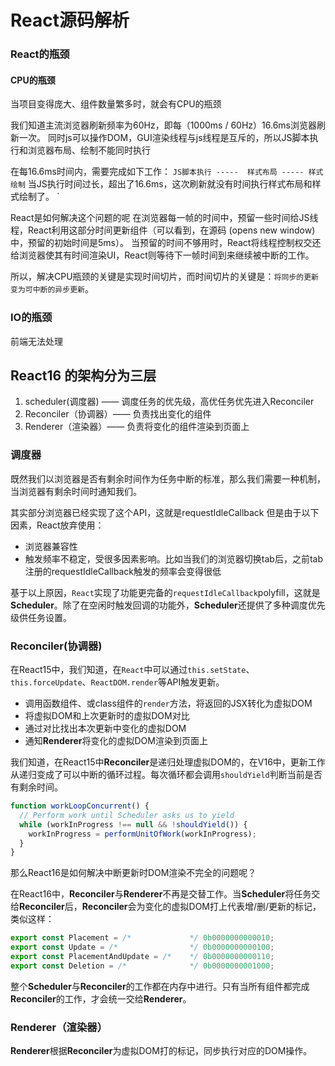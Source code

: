 # React源码解析
### React的瓶颈
#### CPU的瓶颈
当项目变得庞大、组件数量繁多时，就会有CPU的瓶颈

我们知道主流浏览器刷新频率为60Hz，即每（1000ms / 60Hz）16.6ms浏览器刷新一次。
同时js可以操作DOM，GUI渲染线程与js线程是互斥的，所以JS脚本执行和浏览器布局、绘制不能同时执行

在每16.6ms时间内，需要完成如下工作：
`JS脚本执行 -----  样式布局 ----- 样式绘制`
当JS执行时间过长，超出了16.6ms，这次刷新就没有时间执行样式布局和样式绘制了。
`

React是如何解决这个问题的呢
在浏览器每一帧的时间中，预留一些时间给JS线程，React利用这部分时间更新组件（可以看到，在源码 (opens new window)中，预留的初始时间是5ms）。
当预留的时间不够用时，React将线程控制权交还给浏览器使其有时间渲染UI，React则等待下一帧时间到来继续被中断的工作。

所以，解决CPU瓶颈的关键是实现时间切片，而时间切片的关键是：`将同步的更新变为可中断的异步更新`。

### IO的瓶颈
前端无法处理


## React16 的架构分为三层
1. scheduler(调度器) —— 调度任务的优先级，高优任务优先进入Reconciler
2. Reconciler（协调器）—— 负责找出变化的组件
3. Renderer（渲染器）—— 负责将变化的组件渲染到页面上

### 调度器
既然我们以浏览器是否有剩余时间作为任务中断的标准，那么我们需要一种机制，当浏览器有剩余时间时通知我们。

其实部分浏览器已经实现了这个API，这就是requestIdleCallback 
但是由于以下因素，React放弃使用：

* 浏览器兼容性
* 触发频率不稳定，受很多因素影响。比如当我们的浏览器切换tab后，之前tab注册的requestIdleCallback触发的频率会变得很低

基于以上原因，`React`实现了功能更完备的`requestIdleCallback`polyfill，这就是**Scheduler**。除了在空闲时触发回调的功能外，**Scheduler**还提供了多种调度优先级供任务设置。

### Reconciler(协调器)

在React15中，我们知道，在`React`中可以通过`this.setState`、`this.forceUpdate`、`ReactDOM.render`等API触发更新。

- 调用函数组件、或class组件的`render`方法，将返回的JSX转化为虚拟DOM
- 将虚拟DOM和上次更新时的虚拟DOM对比
- 通过对比找出本次更新中变化的虚拟DOM
- 通知**Renderer**将变化的虚拟DOM渲染到页面上

我们知道，在React15中**Reconciler**是递归处理虚拟DOM的，在V16中，更新工作从递归变成了可以中断的循环过程。每次循环都会调用`shouldYield`判断当前是否有剩余时间。

```js
function workLoopConcurrent() {
  // Perform work until Scheduler asks us to yield
  while (workInProgress !== null && !shouldYield()) {
    workInProgress = performUnitOfWork(workInProgress);
  }
}
```

那么React16是如何解决中断更新时DOM渲染不完全的问题呢？

在React16中，**Reconciler**与**Renderer**不再是交替工作。当**Scheduler**将任务交给**Reconciler**后，**Reconciler**会为变化的虚拟DOM打上代表增/删/更新的标记，类似这样：

```js
export const Placement = /*             */ 0b0000000000010;
export const Update = /*                */ 0b0000000000100;
export const PlacementAndUpdate = /*    */ 0b0000000000110;
export const Deletion = /*              */ 0b0000000001000;
```

整个**Scheduler**与**Reconciler**的工作都在内存中进行。只有当所有组件都完成**Reconciler**的工作，才会统一交给**Renderer**。

### Renderer（渲染器）

**Renderer**根据**Reconciler**为虚拟DOM打的标记，同步执行对应的DOM操作。















